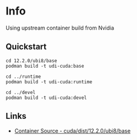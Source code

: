 # Info

Using upstream container build from Nvidia

## Quickstart

```
cd 12.2.0/ubi8/base
podman build -t udi-cuda:base

cd ../runtime
podman build -t udi-cuda:runtime

cd ../devel
podman build -t udi-cuda:devel
```

## Links

- [Container Source - cuda/dist/12.2.0/ubi8/base](https://gitlab.com/nvidia/container-images/cuda.git)
